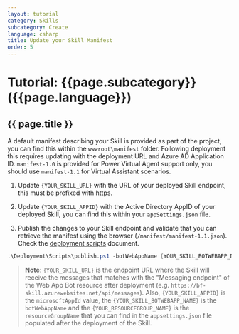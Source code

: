 ```yaml
---
layout: tutorial
category: Skills
subcategory: Create
language: csharp
title: Update your Skill Manifest
order: 5
---
```


# Tutorial: {{page.subcategory}} ({{page.language}})

## {{ page.title }}

A default manifest describing your Skill is provided as part of the project, you can find this within the `wwwroot\manifest` folder. Following deployment this requires updating with the deployment URL and Azure AD Application ID. `manifest-1.0` is provided for Power Virtual Agent support only, you should use `manifest-1.1` for Virtual Assistant scenarios.

1. Update `{YOUR_SKILL_URL}` with the URL of your deployed Skill endpoint, this must be prefixed with https.

1. Update `{YOUR_SKILL_APPID}` with the Active Directory AppID of your deployed Skill, you can find this within your `appSettings.json` file.

1. Publish the changes to your Skill endpoint and validate that you can retrieve the manifest using the browser (`/manifest/manifest-1.1.json`). Check the [deployment scripts](https://microsoft.github.io/botframework-solutions/virtual-assistant/handbook/deployment-scripts/) document.
```powershell 
.\Deployment\Scripts\publish.ps1 -botWebAppName {YOUR_SKILL_BOTWEBAPP_NAME} -resourceGroup {YOUR_RESOURCEGROUP_NAME}
```

> **Note**: `{YOUR_SKILL_URL}` is the endpoint URL where the Skill will receive the messages that matches with the "Messaging endpoint" of the Web App Bot resource after deployment (e.g. `https://bf-skill.azurewebsites.net/api/messages`). Also, `{YOUR_SKILL_APPID}` is the `microsoftAppId` value, the `{YOUR_SKILL_BOTWEBAPP_NAME}` is the `botWebAppName` and the `{YOUR_RESOURCEGROUP_NAME}` is the `resourceGroupName` that you can find in the `appsettings.json` file populated after the deployment of the Skill.